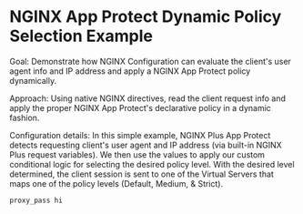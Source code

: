 # NGINX App Protect Dynamic Policy Selection Example 
Goal: Demonstrate how NGINX Configuration can evaluate the client's user agent info and IP address and apply a NGINX App Protect policy dynamically.

Approach: Using native NGINX directives, read the client request info and apply the proper NGINX App Protect's declarative policy in a dynamic fashion.

Configuration details: In this simple example, NGINX Plus App Protect detects requesting client's user agent and IP address (via built-in NGINX Plus request variables). We then use the values to apply our custom conditional logic for selecting the desired policy level. With the desired level determined, the client session is sent to one of the Virtual Servers that maps one of the policy levels (Default, Medium, & Strict).  

```nginx
proxy_pass hi
```
